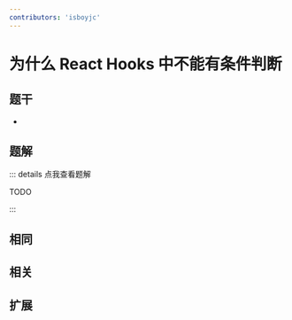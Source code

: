 ```yaml
---
contributors: 'isboyjc'
---
```


# 为什么 React Hooks 中不能有条件判断


## 题干

- 



## 题解

::: details 点我查看题解

  TODO

:::



## 相同


## 相关


## 扩展

